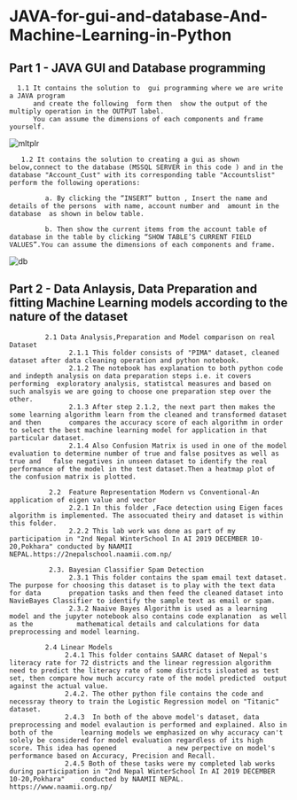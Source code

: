 # JAVA-for-gui-and-database-And-Machine-Learning-in-Python

## Part 1 - JAVA GUI and Database programming  
      
      1.1 It contains the solution to  gui programming where we are write a JAVA program
          and create the following  form then  show the output of the multiply operation in the OUTPUT label. 
          You can assume the dimensions of each components and frame yourself.      
![mltplr](https://user-images.githubusercontent.com/99060952/211167609-45914a99-68f5-4edf-bac2-5249fb7eee06.PNG)



       1.2 It contains the solution to creating a gui as shown below,connect to the database (MSSQL SERVER in this code ) and in the database "Account_Cust" with its corresponding table "Accountslist" perform the following operations:       
            
             a. By clicking the “INSERT” button , Insert the name and details of the persons  with name, account number and  amount in the database  as shown in below table.  
                
             b. Then show the current items from the account table of database in the table by clicking “SHOW TABLE’S CURRENT FIELD VALUES”.You can assume the dimensions of each components and frame.  
              

![db](https://user-images.githubusercontent.com/99060952/211168001-69837f3d-8d11-416c-a00b-0ba050e46381.PNG)


## Part 2 - Data Anlaysis, Data Preparation and fitting Machine Learning models  according to the nature of the dataset 
             2.1 Data Analysis,Preparation and Model comparison on real Dataset 
                   2.1.1 This folder consists of "PIMA" dataset, cleaned dataset after data cleaning operation and python notebook. 
                   2.1.2 The notebook has explanation to both python code and indepth analysis on data preparation steps i.e. it covers performing  exploratory analysis, statistcal measures and based on such analsyis we are going to choose one preparation step over the other. 
                   2.1.3 After step 2.1.2, the next part then makes the some learning algorithm learn from the cleaned and transformed dataset and then       compares the accuracy score of each algorithm in order to select the best machine learning model for application in that particular dataset.                        
                   2.1.4 Also Confusion Matrix is used in one of the model evaluation to determine number of true and false positves as well as true and   false negatives in unseen dataset to identify the real performance of the model in the test dataset.Then a heatmap plot of the confusion matrix is plotted.                                  
                   
              2.2  Feature Representation Modern vs Conventional-An application of eigen value and vector
                   2.2.1 In this folder ,Face detection using Eigen faces algorithm is implemented. The assocuated theiry and dataset is within this folder.
                   2.2.2 This lab work was done as part of my participation in "2nd Nepal WinterSchool In AI 2019 DECEMBER 10-20,Pokhara" conducted by NAAMII  NEPAL.https://2nepalschool.naamii.com.np/ 
                 
              2.3. Bayesian Classifier Spam Detection 
                   2.3.1 This folder contains the spam email text dataset. The purpose for choosing this dataset is to play with the text data for data       prepation tasks and then feed the cleaned dataset into NavieBayes Classifier to identify the sample text as email or spam.   
                   2.3.2 Naaive Bayes Algorithm is used as a learning model and the jupyter notebook also contains code explanation  as well as the           mathematical details and calculations for data preprocessing and model learning.   
             
             2.4 Linear Models
                  2.4.1 This folder contains SAARC dataset of Nepal's literacy rate for 72 districts and the linear regression algorithm need to predict the literacy rate of some districts isloated as test set, then compare how much accurcy rate of the model predicted  output against the actual value.                       
                  2.4.2. The other python file contains the code and necessray theory to train the Logistic Regression model on "Titanic" dataset.
                  2.4.3  In both of the above model's dataset, data preprocessing and model evalaution is performed and explained. Also in both of the       learning models we emphasized on why accuracy can't solely be considered for model evaluation regardless of its high score. This idea has opened             a new perpective on model's performance based on Accuracy, Precision and Recall. 
                  2.4.5 Both of these tasks were my completed lab works during participation in "2nd Nepal WinterSchool In AI 2019 DECEMBER 10-20,Pokhara"    conducted by NAAMII NEPAL. https://www.naamii.org.np/ 
             
             
                  
